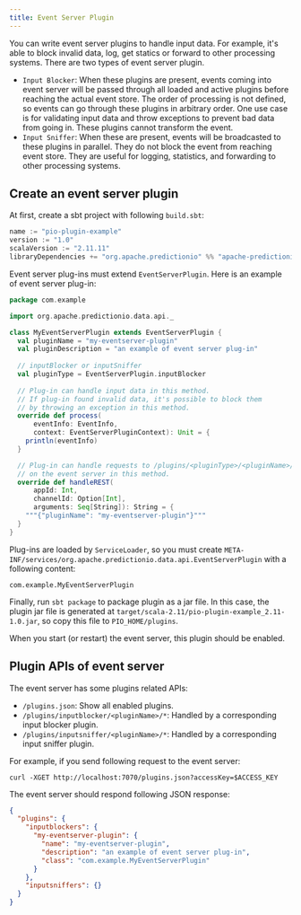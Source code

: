 ```yaml
---
title: Event Server Plugin
---
```


<!--
Licensed to the Apache Software Foundation (ASF) under one or more
contributor license agreements.  See the NOTICE file distributed with
this work for additional information regarding copyright ownership.
The ASF licenses this file to You under the Apache License, Version 2.0
(the "License"); you may not use this file except in compliance with
the License.  You may obtain a copy of the License at

    http://www.apache.org/licenses/LICENSE-2.0

Unless required by applicable law or agreed to in writing, software
distributed under the License is distributed on an "AS IS" BASIS,
WITHOUT WARRANTIES OR CONDITIONS OF ANY KIND, either express or implied.
See the License for the specific language governing permissions and
limitations under the License.
-->

You can write event server plugins to handle input data. For example, it's able to block invalid data, log, get statics or forward to other processing systems. There are two types of event server plugin.

- `Input Blocker`: When these plugins are present, events coming into event server will be passed through all loaded and active plugins before reaching the actual event store. The order of processing is not defined, so events can go through these plugins in arbitrary order. One use case is for validating input data and throw exceptions to prevent bad data from going in. These plugins cannot transform the event.
- `Input Sniffer`: When these are present, events will be broadcasted to these plugins in parallel. They do not block the event from reaching event store. They are useful for logging, statistics, and forwarding to other processing systems.

## Create an event server plugin

At first, create a sbt project with following `build.sbt`:

```scala
name := "pio-plugin-example"
version := "1.0"
scalaVersion := "2.11.11"
libraryDependencies += "org.apache.predictionio" %% "apache-predictionio-core" % "0.13.0"
```

Event server plug-ins must extend `EventServerPlugin`. Here is an example of event server plug-in:

```scala
package com.example

import org.apache.predictionio.data.api._

class MyEventServerPlugin extends EventServerPlugin {
  val pluginName = "my-eventserver-plugin"
  val pluginDescription = "an example of event server plug-in"
  
  // inputBlocker or inputSniffer
  val pluginType = EventServerPlugin.inputBlocker	
  
  // Plug-in can handle input data in this method.
  // If plug-in found invalid data, it's possible to block them 
  // by throwing an exception in this method.
  override def process(
      eventInfo: EventInfo, 
      context: EventServerPluginContext): Unit = {
    println(eventInfo)
  }

  // Plug-in can handle requests to /plugins/<pluginType>/<pluginName>/* 
  // on the event server in this method.
  override def handleREST(
      appId: Int, 
      channelId: Option[Int], 
      arguments: Seq[String]): String = {
    """{"pluginName": "my-eventserver-plugin"}"""
  }
}
```

Plug-ins are loaded by `ServiceLoader`, so you must create `META-INF/services/org.apache.predictionio.data.api.EventServerPlugin` with a following content:	

```
com.example.MyEventServerPlugin
```

Finally, run `sbt package` to package plugin as a jar file. In this case, the plugin jar file is generated at `target/scala-2.11/pio-plugin-example_2.11-1.0.jar`, so copy this file to `PIO_HOME/plugins`.

When you start (or restart) the event server, this plugin should be enabled.

## Plugin APIs of event server

The event server has some plugins related APIs:

- `/plugins.json`: Show all enabled plugins.
- `/plugins/inputblocker/<pluginName>/*`: Handled by a corresponding input blocker plugin.
- `/plugins/inputsniffer/<pluginName>/*`: Handled by a corresponding input sniffer plugin.

For example, if you send following request to the event server:
	
```
curl -XGET http://localhost:7070/plugins.json?accessKey=$ACCESS_KEY
```

The event server should respond following JSON response:
	
```json
{
  "plugins": {
    "inputblockers": {
      "my-eventserver-plugin": {
        "name": "my-eventserver-plugin",
        "description": "an example of event server plug-in",
        "class": "com.example.MyEventServerPlugin"
      }
    },
    "inputsniffers": {}
  }
}
```